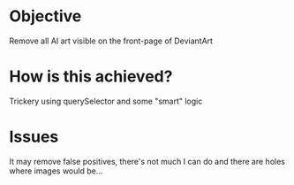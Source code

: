 # Objective
Remove all AI art visible on the front-page of DeviantArt

# How is this achieved?
Trickery using querySelector and some "smart" logic

# Issues
It may remove false positives, there's not much I can do and there are holes where images would be...